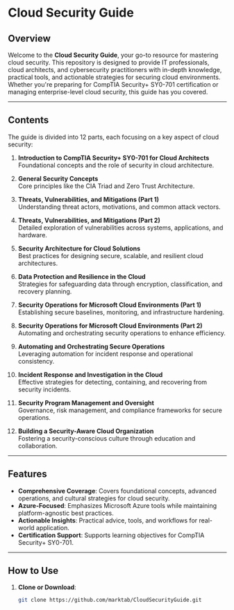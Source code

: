 # Cloud Security Guide

## Overview
Welcome to the **Cloud Security Guide**, your go-to resource for mastering cloud security. This repository is designed to provide IT professionals, cloud architects, and cybersecurity practitioners with in-depth knowledge, practical tools, and actionable strategies for securing cloud environments. Whether you're preparing for CompTIA Security+ SY0-701 certification or managing enterprise-level cloud security, this guide has you covered.

---

## Contents
The guide is divided into 12 parts, each focusing on a key aspect of cloud security:

1. **Introduction to CompTIA Security+ SY0-701 for Cloud Architects**  
   Foundational concepts and the role of security in cloud architecture.

2. **General Security Concepts**  
   Core principles like the CIA Triad and Zero Trust Architecture.

3. **Threats, Vulnerabilities, and Mitigations (Part 1)**  
   Understanding threat actors, motivations, and common attack vectors.

4. **Threats, Vulnerabilities, and Mitigations (Part 2)**  
   Detailed exploration of vulnerabilities across systems, applications, and hardware.

5. **Security Architecture for Cloud Solutions**  
   Best practices for designing secure, scalable, and resilient cloud architectures.

6. **Data Protection and Resilience in the Cloud**  
   Strategies for safeguarding data through encryption, classification, and recovery planning.

7. **Security Operations for Microsoft Cloud Environments (Part 1)**  
   Establishing secure baselines, monitoring, and infrastructure hardening.

8. **Security Operations for Microsoft Cloud Environments (Part 2)**  
   Automating and orchestrating security operations to enhance efficiency.

9. **Automating and Orchestrating Secure Operations**  
   Leveraging automation for incident response and operational consistency.

10. **Incident Response and Investigation in the Cloud**  
    Effective strategies for detecting, containing, and recovering from security incidents.

11. **Security Program Management and Oversight**  
    Governance, risk management, and compliance frameworks for secure operations.

12. **Building a Security-Aware Cloud Organization**  
    Fostering a security-conscious culture through education and collaboration.

---

## Features
- **Comprehensive Coverage**: Covers foundational concepts, advanced operations, and cultural strategies for cloud security.
- **Azure-Focused**: Emphasizes Microsoft Azure tools while maintaining platform-agnostic best practices.
- **Actionable Insights**: Practical advice, tools, and workflows for real-world application.
- **Certification Support**: Supports learning objectives for CompTIA Security+ SY0-701.

---

## How to Use
1. **Clone or Download**: 
   ```bash
   git clone https://github.com/marktab/CloudSecurityGuide.git
